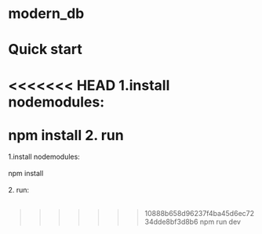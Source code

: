 # modern_db

# Quick start

<<<<<<< HEAD
1.install nodemodules:<br><br>
npm install 2. run
=======
1.install nodemodules:<br></br>
npm install <br></br>
2. run: <br></br>
>>>>>>> 10888b658d96237f4ba45d6ec7234dde8bf3d8b6
npm run dev
